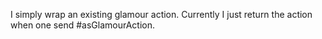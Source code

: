 I simply wrap an existing glamour action. Currently I just return the action when one send #asGlamourAction.